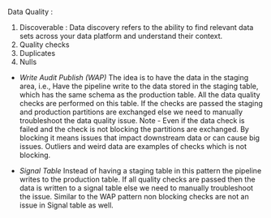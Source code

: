 Data Quality : 
1. Discoverable : Data discovery refers to the ability to find relevant data sets across your data platform and understand their context.
2. Quality checks
3. Duplicates
4. Nulls


- *Write Audit Publish (WAP)*
The idea is to have the data in the staging area, i.e., Have the pipeline write to the data stored in the staging table, which has the same schema as the production table. All the data quality checks are performed on this table. If the checks are passed 
the staging and production partitions are exchanged else we need to manually troubleshoot the data quality issue.
Note - Even if the data check is failed and the check is not blocking the partitions are exchanged. By blocking it means issues 
that impact downstream data or can cause big issues. Outliers and weird data are examples of checks which is not blocking.

- *Signal Table*
Instead of having a staging table in this pattern the pipeline writes to the production table. If all quality checks are passed then the data is written to a signal table else we need to manually troubleshoot the issue. Similar to the WAP pattern non blocking checks are not an issue in Signal table as well.
